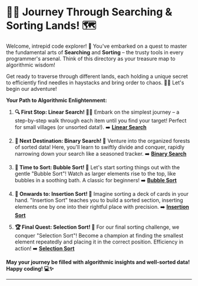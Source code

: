 

# 🧭✨ Journey Through Searching & Sorting Lands! 🗺️

Welcome, intrepid code explorer! 🚀  You've embarked on a quest to master the fundamental arts of **Searching** and **Sorting** – the trusty tools in every programmer's arsenal.  Think of this directory as your treasure map to algorithmic wisdom!

Get ready to traverse through different lands, each holding a unique secret to efficiently find needles in haystacks and bring order to chaos. 🚶‍♀️ Let's begin our adventure!

**Your Path to Algorithmic Enlightenment:**

1.  **🔍 First Stop: Linear Search! 🚶‍♂️**
    Embark on the simplest journey – a step-by-step walk through each item until you find your target! Perfect for small villages (or unsorted data!).
    ➡️  **[Linear Search](./01%20Linear%20Search/Readme.md)**

2.  **🌲 Next Destination: Binary Search! 🧭**
    Venture into the organized forests of sorted data!  Here, you'll learn to swiftly divide and conquer, rapidly narrowing down your search like a seasoned tracker.
    ➡️  **[Binary Search](./02%20Binary%20Search/Readme.md)**

3.  **🫧 Time to Sort: Bubble Sort! 🧽**
    Let's start sorting things out with the gentle "Bubble Sort"! Watch as larger elements rise to the top, like bubbles in a soothing bath. A classic for beginners!
    ➡️  **[Bubble Sort](./03%20Bubble%20Sort/Readme.md)**

4.  **📌  Onwards to: Insertion Sort! 📍**
    Imagine sorting a deck of cards in your hand.  "Insertion Sort" teaches you to build a sorted section, inserting elements one by one into their rightful place with precision.
    ➡️  **[Insertion Sort](./04%20Insertion%20Sort/Readme.md)**

5.  **🏆  Final Quest: Selection Sort! 🏅**
    For our final sorting challenge, we conquer "Selection Sort"!  Become a champion at finding the smallest element repeatedly and placing it in the correct position.  Efficiency in action!
    ➡️  **[Selection Sort](./05%20Selection%20Sort/Readme.md)**

**May your journey be filled with algorithmic insights and well-sorted data! Happy coding! 💻✨**

---
